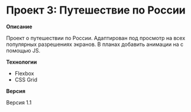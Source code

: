 # Проект 3: Путешествие по России

**Описание**

Проект о путешествии по России. Адаптирован под просмотр на всех популярных разрешениях экранов. В планах добавить анимации на с помощью JS.

**Технологии**

* Flexbox
* CSS Grid

**Версия**

Версия 1.1
